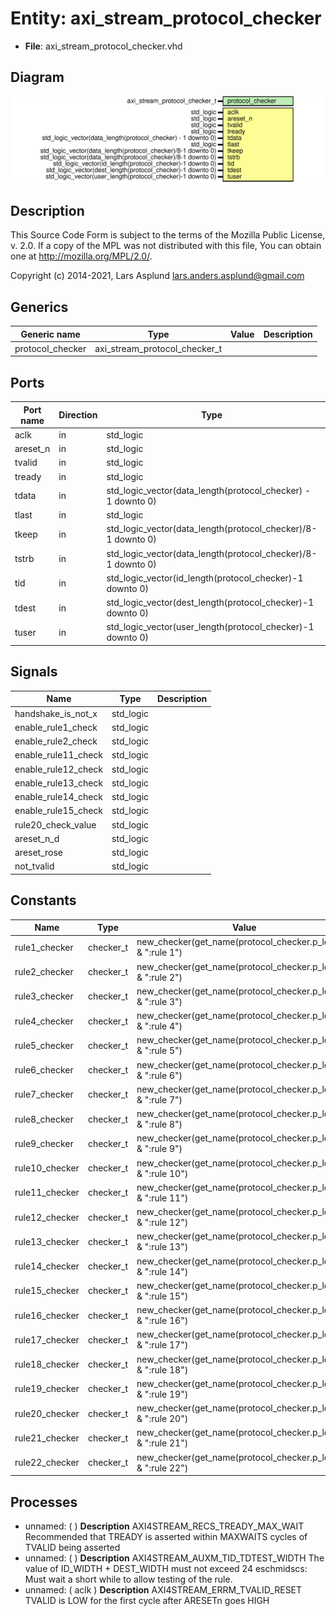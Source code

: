 # Entity: axi_stream_protocol_checker

- **File**: axi_stream_protocol_checker.vhd
## Diagram

![Diagram](axi_stream_protocol_checker.svg "Diagram")
## Description

 This Source Code Form is subject to the terms of the Mozilla Public
 License, v. 2.0. If a copy of the MPL was not distributed with this file,
 You can obtain one at http://mozilla.org/MPL/2.0/.

 Copyright (c) 2014-2021, Lars Asplund lars.anders.asplund@gmail.com
## Generics

| Generic name     | Type                          | Value | Description |
| ---------------- | ----------------------------- | ----- | ----------- |
| protocol_checker | axi_stream_protocol_checker_t |       |             |
## Ports

| Port name | Direction | Type                                                         | Description |
| --------- | --------- | ------------------------------------------------------------ | ----------- |
| aclk      | in        | std_logic                                                    |             |
| areset_n  | in        | std_logic                                                    |             |
| tvalid    | in        | std_logic                                                    |             |
| tready    | in        | std_logic                                                    |             |
| tdata     | in        | std_logic_vector(data_length(protocol_checker) - 1 downto 0) |             |
| tlast     | in        | std_logic                                                    |             |
| tkeep     | in        | std_logic_vector(data_length(protocol_checker)/8-1 downto 0) |             |
| tstrb     | in        | std_logic_vector(data_length(protocol_checker)/8-1 downto 0) |             |
| tid       | in        | std_logic_vector(id_length(protocol_checker)-1 downto 0)     |             |
| tdest     | in        | std_logic_vector(dest_length(protocol_checker)-1 downto 0)   |             |
| tuser     | in        | std_logic_vector(user_length(protocol_checker)-1 downto 0)   |             |
## Signals

| Name                | Type      | Description |
| ------------------- | --------- | ----------- |
| handshake_is_not_x  | std_logic |             |
| enable_rule1_check  | std_logic |             |
| enable_rule2_check  | std_logic |             |
| enable_rule11_check | std_logic |             |
| enable_rule12_check | std_logic |             |
| enable_rule13_check | std_logic |             |
| enable_rule14_check | std_logic |             |
| enable_rule15_check | std_logic |             |
| rule20_check_value  | std_logic |             |
| areset_n_d          | std_logic |             |
| areset_rose         | std_logic |             |
| not_tvalid          | std_logic |             |
## Constants

| Name           | Type      | Value                                                          | Description |
| -------------- | --------- | -------------------------------------------------------------- | ----------- |
| rule1_checker  | checker_t |  new_checker(get_name(protocol_checker.p_logger) & ":rule 1")  |             |
| rule2_checker  | checker_t |  new_checker(get_name(protocol_checker.p_logger) & ":rule 2")  |             |
| rule3_checker  | checker_t |  new_checker(get_name(protocol_checker.p_logger) & ":rule 3")  |             |
| rule4_checker  | checker_t |  new_checker(get_name(protocol_checker.p_logger) & ":rule 4")  |             |
| rule5_checker  | checker_t |  new_checker(get_name(protocol_checker.p_logger) & ":rule 5")  |             |
| rule6_checker  | checker_t |  new_checker(get_name(protocol_checker.p_logger) & ":rule 6")  |             |
| rule7_checker  | checker_t |  new_checker(get_name(protocol_checker.p_logger) & ":rule 7")  |             |
| rule8_checker  | checker_t |  new_checker(get_name(protocol_checker.p_logger) & ":rule 8")  |             |
| rule9_checker  | checker_t |  new_checker(get_name(protocol_checker.p_logger) & ":rule 9")  |             |
| rule10_checker | checker_t |  new_checker(get_name(protocol_checker.p_logger) & ":rule 10") |             |
| rule11_checker | checker_t |  new_checker(get_name(protocol_checker.p_logger) & ":rule 11") |             |
| rule12_checker | checker_t |  new_checker(get_name(protocol_checker.p_logger) & ":rule 12") |             |
| rule13_checker | checker_t |  new_checker(get_name(protocol_checker.p_logger) & ":rule 13") |             |
| rule14_checker | checker_t |  new_checker(get_name(protocol_checker.p_logger) & ":rule 14") |             |
| rule15_checker | checker_t |  new_checker(get_name(protocol_checker.p_logger) & ":rule 15") |             |
| rule16_checker | checker_t |  new_checker(get_name(protocol_checker.p_logger) & ":rule 16") |             |
| rule17_checker | checker_t |  new_checker(get_name(protocol_checker.p_logger) & ":rule 17") |             |
| rule18_checker | checker_t |  new_checker(get_name(protocol_checker.p_logger) & ":rule 18") |             |
| rule19_checker | checker_t |  new_checker(get_name(protocol_checker.p_logger) & ":rule 19") |             |
| rule20_checker | checker_t |  new_checker(get_name(protocol_checker.p_logger) & ":rule 20") |             |
| rule21_checker | checker_t |  new_checker(get_name(protocol_checker.p_logger) & ":rule 21") |             |
| rule22_checker | checker_t |  new_checker(get_name(protocol_checker.p_logger) & ":rule 22") |             |
## Processes
- unnamed: (  )
**Description**
 AXI4STREAM_RECS_TREADY_MAX_WAIT Recommended that TREADY is asserted within  MAXWAITS cycles of TVALID being asserted 
- unnamed: (  )
**Description**
 AXI4STREAM_AUXM_TID_TDTEST_WIDTH  The value of ID_WIDTH + DEST_WIDTH must not exceed 24  eschmidscs: Must wait a short while to allow testing of the rule. 
- unnamed: ( aclk )
**Description**
 AXI4STREAM_ERRM_TVALID_RESET TVALID is LOW for the first cycle after ARESETn goes HIGH 
